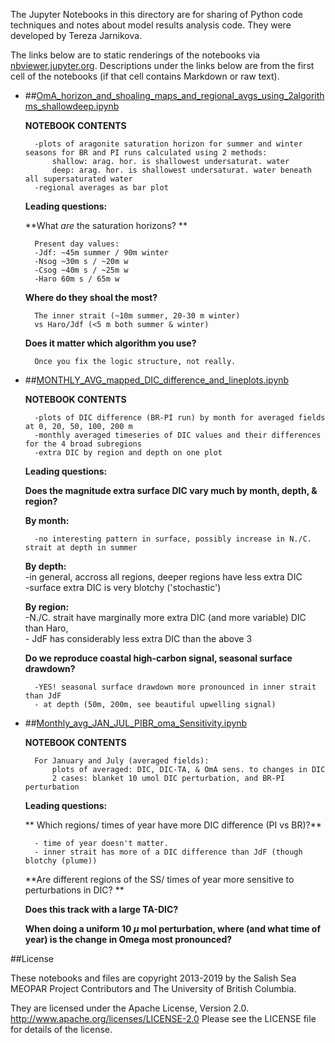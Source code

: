 The Jupyter Notebooks in this directory are for sharing of Python code
techniques and notes about model results analysis code.
They were developed by Tereza Jarnikova.

The links below are to static renderings of the notebooks via
[nbviewer.jupyter.org](http://nbviewer.jupyter.org/).
Descriptions under the links below are from the first cell of the notebooks
(if that cell contains Markdown or raw text).

* ##[OmA_horizon_and_shoaling_maps_and_regional_avgs_using_2algorithms_shallowdeep.ipynb](http://nbviewer.jupyter.org/urls/bitbucket.org/tjarnikova/analysis-tereza/raw/tip/notebooks/carbon_dev/PI_CARBON_PAPER/MAIN_ANALYSIS/CLEAN/KEY_RESVIZ//OmA_horizon_and_shoaling_maps_and_regional_avgs_using_2algorithms_shallowdeep.ipynb)  
    
    **NOTEBOOK CONTENTS**  
      
        -plots of aragonite saturation horizon for summer and winter seasons for BR and PI runs calculated using 2 methods:  
            shallow: arag. hor. is shallowest undersaturat. water  
            deep: arag. hor. is shallowest undersaturat. water beneath all supersaturated water  
        -regional averages as bar plot  
      
    **Leading questions:**  
      
    **What *are* the saturation horizons? **  
      
        Present day values:  
        -Jdf: ~45m summer / 90m winter  
        -Nsog ~30m s / ~20m w  
        -Csog ~40m s / ~25m w  
        -Haro 60m s / 65m w  
          
    **Where do they shoal the most?**  
      
        The inner strait (~10m summer, 20-30 m winter)  
        vs Haro/Jdf (<5 m both summer & winter)  
      
    **Does it matter which algorithm you use?**  
      
        Once you fix the logic structure, not really.  

* ##[MONTHLY_AVG_mapped_DIC_difference_and_lineplots.ipynb](http://nbviewer.jupyter.org/urls/bitbucket.org/tjarnikova/analysis-tereza/raw/tip/notebooks/carbon_dev/PI_CARBON_PAPER/MAIN_ANALYSIS/CLEAN/KEY_RESVIZ//MONTHLY_AVG_mapped_DIC_difference_and_lineplots.ipynb)  
    
    **NOTEBOOK CONTENTS**  
      
        -plots of DIC difference (BR-PI run) by month for averaged fields at 0, 20, 50, 100, 200 m  
        -monthly averaged timeseries of DIC values and their differences for the 4 broad subregions  
        -extra DIC by region and depth on one plot  
      
    **Leading questions:**  
      
    **Does the magnitude extra surface DIC vary much by month, depth, & region?**  
          
    **By month:**  
          
        -no interesting pattern in surface, possibly increase in N./C. strait at depth in summer  
          
    **By depth:**  
        -in general, accross all regions, deeper regions have less extra DIC  
        -surface extra DIC is very blotchy ('stochastic')  
       
    **By region:**  
        -N./C. strait have marginally more extra DIC (and more variable) DIC than Haro,   
        - JdF has considerably less extra DIC than the above 3  
          
    **Do we reproduce coastal high-carbon signal, seasonal surface drawdown?**  
      
        -YES! seasonal surface drawdown more pronounced in inner strait than JdF  
        - at depth (50m, 200m, see beautiful upwelling signal)  

* ##[Monthly_avg_JAN_JUL_PIBR_oma_Sensitivity.ipynb](http://nbviewer.jupyter.org/urls/bitbucket.org/tjarnikova/analysis-tereza/raw/tip/notebooks/carbon_dev/PI_CARBON_PAPER/MAIN_ANALYSIS/CLEAN/KEY_RESVIZ//Monthly_avg_JAN_JUL_PIBR_oma_Sensitivity.ipynb)  
    
    **NOTEBOOK CONTENTS**  
      
        For January and July (averaged fields):  
            plots of averaged: DIC, DIC-TA, & OmA sens. to changes in DIC  
            2 cases: blanket 10 umol DIC perturbation, and BR-PI perturbation  
      
    **Leading questions:**  
      
    ** Which regions/ times of year have more DIC difference (PI vs BR)?**  
          
        - time of year doesn't matter.  
        - inner strait has more of a DIC difference than JdF (though blotchy (plume))  
          
      
    **Are different regions of the SS/ times of year more sensitive to perturbations in DIC? **  
      
    **Does this track with a large TA-DIC?**  
      
    **When doing a uniform 10 $\mu$ mol perturbation, where (and what time of year) is the change in Omega most pronounced?**  
       


##License

These notebooks and files are copyright 2013-2019
by the Salish Sea MEOPAR Project Contributors
and The University of British Columbia.

They are licensed under the Apache License, Version 2.0.
http://www.apache.org/licenses/LICENSE-2.0
Please see the LICENSE file for details of the license.

